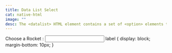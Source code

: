 ```yaml
---
title: Data List Select
cat: native-html
image: ""
desc: The <datalist> HTML element contains a set of <option> elements that represent the permissible or recommended options available to choose from within other controls.
---
```



<html-code>
<label for="rocket-choice">Choose a Rocket :</label>
<input list="rockets" id="rocket-choice" name="ice-cream-choice" />
<datalist id="rockets">
    <option value="Falcon 9">
    <option value="Starship">
    <option value="Saturn 5">
    <option value="Atlas 4">
    <option value="Electron">
</datalist>
</html-code>

<css-code>
label {
  display: block;
  margin-bottom: 10px;
}
</css-code>

